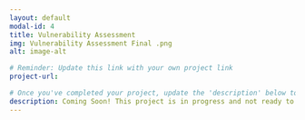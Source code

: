 ```yaml
---
layout: default
modal-id: 4
title: Vulnerability Assessment
img: Vulnerability Assessment Final .png
alt: image-alt

# Reminder: Update this link with your own project link
project-url: 

# Once you've completed your project, update the 'description' below to this one: Created a comprehensive vulnerability assessment for an open public database server, analyzing risk factors and proposing security enhancements in line with NIST SP 800-30 to mitigate potential threats and safeguard business operations.
description: Coming Soon! This project is in progress and not ready to be published just yet. Please contact me if you'd like a sneak peek. Otherwise, stay tuned!
---
```

